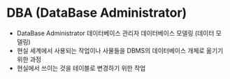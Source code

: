 # DBA (DataBase Administrator)

* DataBase Administrator 데이터베이스 관리자 데이터베이스 모델링 (데이터 모델링)
* 현실 세계에서 사용되는 작업이나 사물들을 DBMS의 데이터베이스 개체로 옮기기 위한 과정
* 현실에서 쓰이는 것을 테이블로 변경하기 위한 작업
